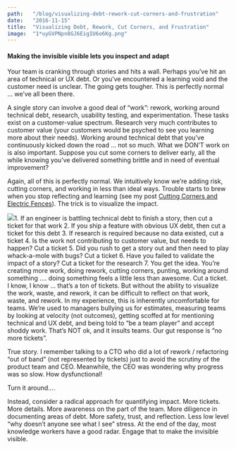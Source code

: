 ```yaml
---
path:	"/blog/visualizing-debt-rework-cut-corners-and-frustration"
date:	"2016-11-15"
title:	"Visualizing Debt, Rework, Cut Corners, and Frustration"
image:	"1*uyGVPNpn8GJ6EigIU6o6Kg.png"
---
```


#### Making the invisible visible lets you inspect and adapt

Your team is cranking through stories and hits a wall. Perhaps you’ve hit an area of technical or UX debt. Or you’ve encountered a learning void and the customer need is unclear. The going gets tougher. This is perfectly normal … we’ve all been there.

A single story can involve a good deal of “work”: rework, working around technical debt, research, usability testing, and experimentation. These tasks exist on a customer-value spectrum. Research very much contributes to customer value (your customers would be psyched to see you learning more about their needs). Working around technical debt that you’ve continuously kicked down the road … not so much. What we DON’T work on is also important. Suppose you cut some corners to deliver early, all the while knowing you’ve delivered something brittle and in need of eventual improvement?

Again, all of this is perfectly normal. We intuitively know we’re adding risk, cutting corners, and working in less than ideal ways. Trouble starts to brew when you stop reflecting and learning (see my post [Cutting Corners and Electric Fences](https://medium.com/@johnpcutler/cutting-corners-and-electric-fences-c8fbfaa4d91a)). The trick is to visualize the impact.

![](/images/1*uyGVPNpn8GJ6EigIU6o6Kg.png)1. If an engineer is battling technical debt to finish a story, then cut a ticket for that work
2. If you ship a feature with obvious UX debt, then cut a ticket for this debt
3. If research is required because no data existed, cut a ticket
4. Is the work not contributing to customer value, but needs to happen? Cut a ticket
5. Did you rush to get a story out and then need to play whack-a-mole with bugs? Cut a ticket
6. Have you failed to validate the impact of a story? Cut a ticket for the research
7. You get the idea. You’re creating more work, doing rework, cutting corners, punting, working around something …. doing something feels a little less than awesome. Cut a ticket.
I know, I know … that’s a ton of tickets. But without the ability to visualize the work, waste, and rework, it can be difficult to reflect on that work, waste, and rework. In my experience, this is inherently uncomfortable for teams. We’re used to managers bullying us for estimates, measuring teams by looking at velocity (not outcomes), getting scoffed at for mentioning technical and UX debt, and being told to “be a team player” and accept shoddy work. That’s NOT ok, and it insults teams. Our gut response is “no more tickets”.

True story. I remember talking to a CTO who did a lot of rework / refactoring “out of band” (not represented by tickets) just to avoid the scrutiny of the product team and CEO. Meanwhile, the CEO was wondering why progress was so slow. How dysfunctional!

Turn it around….

Instead, consider a radical approach for quantifying impact. More tickets. More details. More awareness on the part of the team. More diligence in documenting areas of debt. More safety, trust, and reflection. Less low level “why doesn’t anyone see what I see” stress. At the end of the day, most knowledge workers have a good radar. Engage that to make the invisible visible.

